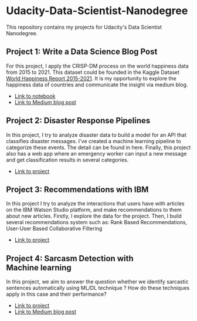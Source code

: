 # Udacity-Data-Scientist-Nanodegree

This repository contains my projects for Udacity's Data Scientist Nanodegree.

## Project 1: Write a Data Science Blog Post

For this project, I apply the CRISP-DM process on the world happiness data from 2015 to 2021. This dataset could be founded in the Kaggle Dataset [World Happiness Report 2015-2021](https://www.kaggle.com/mathurinache/world-happiness-report-20152021). It is my opportunity to explore the happiness data of countries and communicate the insight via medium blog.

- [Link to notebook](https://github.com/nguyenduchuyvn/my_nanodegrees-/blob/c9a383959a340d664b70cb70b8efd0a9cd3b9e7c/MyFirstProject/World_Happiness_Report_2015_2021_v2.ipynb)
- [Link to Medium blog post](https://medium.com/@nguyenduchuyvn/hapiness-around-the-world-441b7b115eff)

## Project 2: Disaster Response Pipelines
In this project, I try to analyze disaster data to build a model for an API that classifies disaster messages. I've created a machine learning pipeline to categorize these events. The detail can be found in here. Finally, this project also has a web app where an emergency worker can input a new message and get classification results in several categories. 
- [Link to project](https://github.com/nguyenduchuyvn/my_nanodegrees-/tree/main/MySecondProject)

## Project 3: Recommendations with IBM

In this project I try to analyze the interactions that users have with articles on the IBM Watson Studio platform, and make recommendations to them about new articles. 
Firstly, I explore the data for the project. Then, I build several recommendations system such as: Rank Based Recommendations, User-User Based Collaborative Filtering

- [Link to project](https://github.com/nguyenduchuyvn/my_nanodegrees-/tree/main/MyThirdProject)

## Project 4: Sarcasm Detection with Machine learning
In this project, we aim to answer the question whether we identify sarcastic sentences automatically using ML/DL technique ? How do these techniques apply in this case and their performance?

- [Link to project](https://github.com/nguyenduchuyvn/my_nanodegrees-/tree/main/MyCapstoneProject)
- [Link to Medium blog post](https://medium.com/@nguyenduchuyvn/sarcasm-detection-with-machine-learning-92538da893ec)
